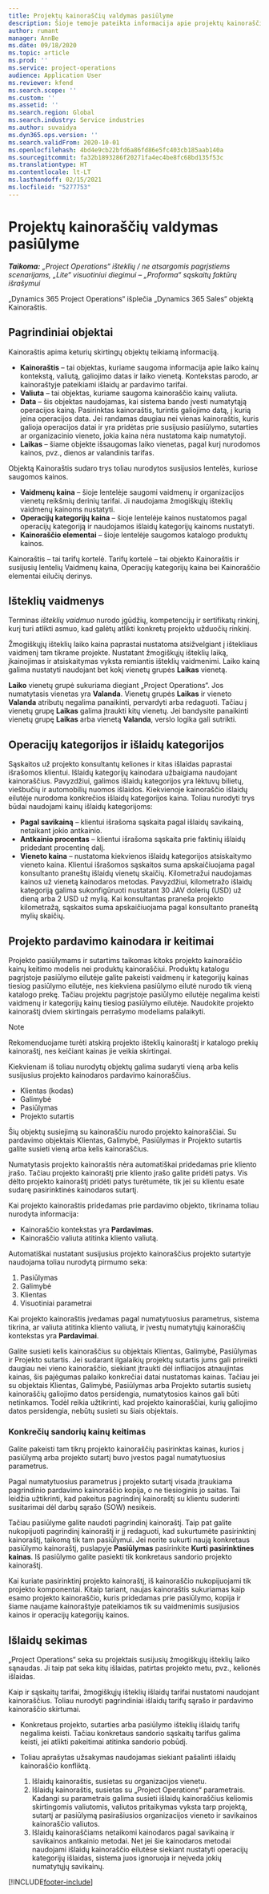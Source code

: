 ```yaml
---
title: Projektų kainoraščių valdymas pasiūlyme
description: Šioje temoje pateikta informacija apie projektų kainoraščio objektą.
author: rumant
manager: AnnBe
ms.date: 09/18/2020
ms.topic: article
ms.prod: ''
ms.service: project-operations
audience: Application User
ms.reviewer: kfend
ms.search.scope: ''
ms.custom: ''
ms.assetid: ''
ms.search.region: Global
ms.search.industry: Service industries
ms.author: suvaidya
ms.dyn365.ops.version: ''
ms.search.validFrom: 2020-10-01
ms.openlocfilehash: 4bd4e9cb22bfd6a86fd86e5fc403cb185aab140a
ms.sourcegitcommit: fa32b1893286f20271fa4ec4be8fc68bd135f53c
ms.translationtype: HT
ms.contentlocale: lt-LT
ms.lasthandoff: 02/15/2021
ms.locfileid: "5277753"
---
```

# <a name="manage-project-price-lists-on-a-quote"></a>Projektų kainoraščių valdymas pasiūlyme

_**Taikoma:** „Project Operations“ išteklių / ne atsargomis pagrįstiems scenarijams, „Lite“ visuotiniui diegimui – „Proforma“ sąskaitų faktūrų išrašymui_

„Dynamics 365 Project Operations“ išplečia „Dynamics 365 Sales“ objektą Kainoraštis. 

## <a name="key-entities"></a>Pagrindiniai objektai

Kainoraštis apima keturių skirtingų objektų teikiamą informaciją.

- **Kainoraštis** – tai objektas, kuriame saugoma informacija apie laiko kainų kontekstą, valiutą, galiojimo datas ir laiko vienetą. Kontekstas parodo, ar kainoraštyje pateikiami išlaidų ar pardavimo tarifai. 
- **Valiuta** – tai objektas, kuriame saugoma kainoraščio kainų valiuta. 
- **Data** – šis objektas naudojamas, kai sistema bando įvesti numatytąją operacijos kainą. Pasirinktas kainoraštis, turintis galiojimo datą, į kurią įeina operacijos data. Jei randamas daugiau nei vienas kainoraštis, kuris galioja operacijos datai ir yra pridėtas prie susijusio pasiūlymo, sutarties ar organizacinio vieneto, jokia kaina nėra nustatoma kaip numatytoji. 
- **Laikas** – šiame objekte išsaugomas laiko vienetas, pagal kurį nurodomos kainos, pvz., dienos ar valandinis tarifas. 

Objektą Kainoraštis sudaro trys toliau nurodytos susijusios lentelės, kuriose saugomos kainos.

  - **Vaidmenų kaina** – šioje lentelėje saugomi vaidmenų ir organizacijos vienetų reikšmių derinių tarifai. Ji naudojama žmogiškųjų išteklių vaidmenų kainoms nustatyti.
  - **Operacijų kategorijų kaina** – šioje lentelėje kainos nustatomos pagal operacijų kategoriją ir naudojamos išlaidų kategorijų kainoms nustatyti.
  - **Kainoraščio elementai** – šioje lentelėje saugomos katalogo produktų kainos.
 
Kainoraštis – tai tarifų kortelė. Tarifų kortelė – tai objekto Kainoraštis ir susijusių lentelių Vaidmenų kaina, Operacijų kategorijų kaina bei Kainoraščio elementai eilučių derinys.

## <a name="resource-roles"></a>Išteklių vaidmenys

Terminas *išteklių vaidmuo* nurodo įgūdžių, kompetencijų ir sertifikatų rinkinį, kurį turi atlikti asmuo, kad galėtų atlikti konkretų projekto užduočių rinkinį.

Žmogiškųjų išteklių laiko kaina paprastai nustatoma atsižvelgiant į ištekliaus vaidmenį tam tikrame projekte. Nustatant žmogiškųjų išteklių laiką, įkainojimas ir atsiskaitymas vyksta remiantis išteklių vaidmenimi. Laiko kainą galima nustatyti naudojant bet kokį vienetų grupės **Laikas** vienetą.

**Laiko** vienetų grupė sukuriama diegiant „Project Operations“. Jos numatytasis vienetas yra **Valanda**. Vienetų grupės **Laikas** ir vieneto **Valanda** atributų negalima panaikinti, pervardyti arba redaguoti. Tačiau į vienetų grupę **Laikas** galima įtraukti kitų vienetų. Jei bandysite panaikinti vienetų grupę **Laikas** arba vienetą **Valanda**, verslo logika gali sutrikti.
 
## <a name="transaction-categories-and-expense-categories"></a>Operacijų kategorijos ir išlaidų kategorijos

Sąskaitos už projekto konsultantų keliones ir kitas išlaidas paprastai išrašomos klientui. Išlaidų kategorijų kainodara užbaigiama naudojant kainoraščius. Pavyzdžiui, galimos išlaidų kategorijos yra lėktuvų bilietų, viešbučių ir automobilių nuomos išlaidos. Kiekvienoje kainoraščio išlaidų eilutėje nurodoma konkrečios išlaidų kategorijos kaina. Toliau nurodyti trys būdai naudojami kainų išlaidų kategorijoms:

- **Pagal savikainą** – klientui išrašoma sąskaita pagal išlaidų savikainą, netaikant jokio antkainio.
- **Antkainio procentas** – klientui išrašoma sąskaita prie faktinių išlaidų pridedant procentinę dalį. 
- **Vieneto kaina** – nustatoma kiekvienos išlaidų kategorijos atsiskaitymo vieneto kaina. Klientui išrašomos sąskaitos suma apskaičiuojama pagal konsultanto praneštų išlaidų vienetų skaičių. Kilometražui naudojamas kainos už vienetą kainodaros metodas. Pavyzdžiui, kilometražo išlaidų kategoriją galima sukonfigūruoti nustatant 30 JAV dolerių (USD) už dieną arba 2 USD už mylią. Kai konsultantas praneša projekto kilometražą, sąskaitos suma apskaičiuojama pagal konsultanto praneštą mylių skaičių.
 
## <a name="project-sales-pricing-and-overrides"></a>Projekto pardavimo kainodara ir keitimai

Projekto pasiūlymams ir sutartims taikomas kitoks projekto kainoraščio kainų keitimo modelis nei produktų kainoraščiui. Produktų katalogu pagrįstoje pasiūlymo eilutėje galite pakeisti vaidmenų ir kategorijų kainas tiesiog pasiūlymo eilutėje, nes kiekviena pasiūlymo eilutė nurodo tik vieną katalogo prekę. Tačiau projektu pagrįstoje pasiūlymo eilutėje negalima keisti vaidmenų ir kategorijų kainų tiesiog pasiūlymo eilutėje. Naudokite projekto kainoraštį dviem skirtingais perrašymo modeliams palaikyti.

> [!NOTE]
> Rekomenduojame turėti atskirą projekto išteklių kainoraštį ir katalogo prekių kainoraštį, nes keičiant kainas jie veikia skirtingai.

Kiekvienam iš toliau nurodytų objektų galima sudaryti vieną arba kelis susijusius projekto kainodaros pardavimo kainoraščius.

- Klientas (kodas) 
- Galimybė 
- Pasiūlymas 
- Projekto sutartis

Šių objektų susiejimą su kainoraščiu nurodo projekto kainoraščiai. Su pardavimo objektais Klientas, Galimybė, Pasiūlymas ir Projekto sutartis galite susieti vieną arba kelis kainoraščius.

Numatytasis projekto kainoraštis nėra automatiškai pridedamas prie kliento įrašo. Tačiau projekto kainoraštį prie kliento įrašo galite pridėti patys. Vis dėlto projekto kainoraštį pridėti patys turėtumėte, tik jei su klientu esate sudarę pasirinktinės kainodaros sutartį. 

Kai projekto kainoraštis pridedamas prie pardavimo objekto, tikrinama toliau nurodyta informacija:

- Kainoraščio kontekstas yra **Pardavimas**. 
- Kainoraščio valiuta atitinka kliento valiutą. 

Automatiškai nustatant susijusius projekto kainoraščius projekto sutartyje naudojama toliau nurodytą pirmumo seka:

1. Pasiūlymas
2. Galimybė
3. Klientas 
4. Visuotiniai parametrai 

Kai projekto kainoraštis įvedamas pagal numatytuosius parametrus, sistema tikrina, ar valiuta atitinka kliento valiutą, ir įvestų numatytųjų kainoraščių kontekstas yra **Pardavimai**.

Galite susieti kelis kainoraščius su objektais Klientas, Galimybė, Pasiūlymas ir Projekto sutartis. Jei sudarant ilgalaikių projektų sutartis jums gali prireikti daugiau nei vieno kainoraščio, siekiant įtraukti dėl infliacijos atnaujintas kainas, šis pajėgumas palaiko konkrečiai datai nustatomas kainas. Tačiau jei su objektais Klientas, Galimybė, Pasiūlymas arba Projekto sutartis susietų kainoraščių galiojimo datos persidengia, numatytosios kainos gali būti netinkamos. Todėl reikia užtikrinti, kad projekto kainoraščiai, kurių galiojimo datos persidengia, nebūtų susieti su šiais objektais.

### <a name="deal-specific-price-overrides"></a>Konkrečių sandorių kainų keitimas

Galite pakeisti tam tikrų projekto kainoraščių pasirinktas kainas, kurios į pasiūlymą arba projekto sutartį buvo įvestos pagal numatytuosius parametrus.

Pagal numatytuosius parametrus į projekto sutartį visada įtraukiama pagrindinio pardavimo kainoraščio kopija, o ne tiesioginis jo saitas. Tai leidžia užtikrinti, kad pakeitus pagrindinį kainoraštį su klientu suderinti susitarimai dėl darbų sąrašo (SOW) nesikeis.

Tačiau pasiūlyme galite naudoti pagrindinį kainoraštį. Taip pat galite nukopijuoti pagrindinį kainoraštį ir jį redaguoti, kad sukurtumėte pasirinktinį kainoraštį, taikomą tik tam pasiūlymui. Jei norite sukurti naują konkretaus pasiūlymo kainoraštį, puslapyje **Pasiūlymas** pasirinkite **Kurti pasirinktines kainas**. Iš pasiūlymo galite pasiekti tik konkretaus sandorio projekto kainoraštį. 

Kai kuriate pasirinktinį projekto kainoraštį, iš kainoraščio nukopijuojami tik projekto komponentai. Kitaip tariant, naujas kainoraštis sukuriamas kaip esamo projekto kainoraščio, kuris pridedamas prie pasiūlymo, kopija ir šiame naujame kainoraštyje pateikiamos tik su vaidmenimis susijusios kainos ir operacijų kategorijų kainos.
  
## <a name="tracking-costs"></a>Išlaidų sekimas

„Project Operations“ seka su projektais susijusių žmogiškųjų išteklių laiko sąnaudas. Ji taip pat seka kitų išlaidas, patirtas projekto metu, pvz., kelionės išlaidas.

Kaip ir sąskaitų tarifai, žmogiškųjų išteklių išlaidų tarifai nustatomi naudojant kainoraščius. Toliau nurodyti pagrindiniai išlaidų tarifų sąrašo ir pardavimo kainoraščio skirtumai.

- Konkretaus projekto, sutarties arba pasiūlymo išteklių išlaidų tarifų negalima keisti. Tačiau konkretaus sandorio sąskaitų tarifus galima keisti, jei atlikti pakeitimai atitinka sandorio pobūdį. 

- Toliau aprašytas užsakymas naudojamas siekiant pašalinti išlaidų kainoraščio konfliktą.

    1. Išlaidų kainoraštis, susietas su organizacijos vienetu.
    2. Išlaidų kainoraštis, susietas su „Project Operations“ parametrais. Kadangi su parametrais galima susieti išlaidų kainoraščius keliomis skirtingomis valiutomis, valiutos pritaikymas vyksta tarp projektą, sutartį ar pasiūlymą pasirašiusios organizacijos vieneto ir savikainos kainoraščio valiutos.
    3. Išlaidų kainoraščiams netaikomi kainodaros pagal savikainą ir savikainos antkainio metodai. Net jei šie kainodaros metodai naudojami išlaidų kainoraščio eilutėse siekiant nustatyti operacijų kategorijų išlaidas, sistema juos ignoruoja ir neįveda jokių numatytųjų savikainų.


[!INCLUDE[footer-include](../includes/footer-banner.md)]